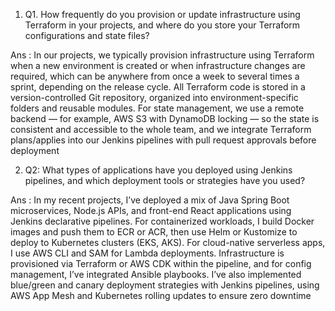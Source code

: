 1. Q1. How frequently do you provision or update infrastructure using Terraform in your projects, and where do you store your Terraform configurations and state files?

Ans : In our projects, we typically provision infrastructure using Terraform when a new environment is created or when infrastructure changes are required, which can be anywhere from once a week to several times a sprint, depending on the release cycle.
All Terraform code is stored in a version-controlled Git repository, organized into environment-specific folders and reusable modules.
For state management, we use a remote backend — for example, AWS S3 with DynamoDB locking — so the state is consistent and accessible to the whole team, and we integrate Terraform plans/applies into our Jenkins pipelines with pull request approvals before deployment

2. Q2:  What types of applications have you deployed using Jenkins pipelines, and which deployment tools or strategies have you used?

Ans : In my recent projects, I’ve deployed a mix of Java Spring Boot microservices, Node.js APIs, and front-end React applications using Jenkins declarative pipelines.
For containerized workloads, I build Docker images and push them to ECR or ACR, then use Helm or Kustomize to deploy to Kubernetes clusters (EKS, AKS).
For cloud-native serverless apps, I use AWS CLI and SAM for Lambda deployments.
Infrastructure is provisioned via Terraform or AWS CDK within the pipeline, and for config management, I’ve integrated Ansible playbooks.
I’ve also implemented blue/green and canary deployment strategies with Jenkins pipelines, using AWS App Mesh and Kubernetes rolling updates to ensure zero downtime